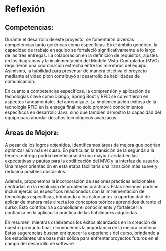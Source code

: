 # Reflexión

## Competencias:
Durante el desarrollo de este proyecto, se fomentaron diversas competencias tanto genéricas como específicas. En el ámbito genérico, la capacidad de trabajo en equipo se fortaleció significativamente a lo largo de las tres entregas. La colaboración en la definición de requisitos, ajustes en los diagramas y la implementación del Modelo-Vista-Controlador (MVC) requirieron una coordinación estrecha entre los miembros del equipo. Asimismo, la habilidad para presentar de manera efectiva el proyecto mediante el video pitch contribuyó al desarrollo de habilidades de comunicación.

En cuanto a competencias específicas, la comprensión y aplicación de tecnologías clave como Django, Spring Boot y RFID se convirtieron en aspectos fundamentales del aprendizaje. La implementación exitosa de la tecnología RFID en la entrega final no solo promovió conocimientos específicos en desarrollo Java, sino que también demostró la capacidad del equipo para abordar desafíos tecnológicos avanzados.

## Áreas de Mejora:
A pesar de los logros obtenidos, identificamos áreas de mejora que podrían optimizar aún más el curso. En particular, la transición de la segunda a la tercera entrega podría beneficiarse de una mayor claridad en las expectativas y pautas para la codificación del MVC y la interfaz de usuario. Una mayor orientación en esta etapa facilitaría una transición más suave y reduciría posibles obstáculos.

Además, proponemos la incorporación de sesiones prácticas adicionales centradas en la resolución de problemas prácticos. Estas sesiones podrían incluir ejercicios específicos relacionados con la implementación de tecnologías específicas, brindando a los estudiantes la oportunidad de aplicar de manera más directa los conceptos teóricos aprendidos durante el curso. Esto contribuiría a consolidar el conocimiento y fortalecer la confianza en la aplicación práctica de las habilidades adquiridas.

En resumen, mientras celebramos los éxitos alcanzados en la creación de nuestro producto final, reconocemos la importancia de la mejora continua. Estas sugerencias buscan enriquecer la experiencia del curso, brindando a los estudiantes una base más sólida para enfrentar proyectos futuros en el campo del desarrollo de software